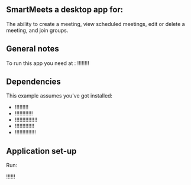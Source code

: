## SmartMeets a  desktop  app for:
The ability to create a meeting, view scheduled meetings, edit or delete a meeting, and join groups.
## General notes

To run this app you need at :  !!!!!!!!
## Dependencies

This example assumes you've got installed:

- !!!!!!!!!
- !!!!!!!!!!!!
- !!!!!!!!!!!!!!!
- !!!!!!!!!!!!!
- !!!!!!!!!!!!!!


## Application set-up

Run:

!!!!!!
